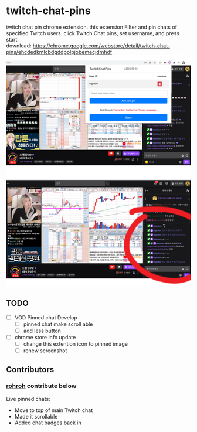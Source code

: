 # twitch-chat-pins
twitch chat pin chrome extension. this extension Filter and pin chats of specified Twitch users. click Twitch Chat pins, set username, and press start.  
download: https://chrome.google.com/webstore/detail/twitch-chat-pins/ehcdedkmlcbdgddpplpjobemecjdmhdf
![screenshot2](./images/screenshot2.png)
![screenshot1](./images/screenshot1.png)
## TODO
- [ ] VOD Pinned chat Develop
  - [ ] pinned chat make scroll able  
  - [ ] add less button
- [ ] chrome store info update
  - [ ] change this extention icon to pinned image
  - [ ] renew screenshot   

## Contributors 

### [rohroh](https://github.com/rohroh) contribute below
Live pinned chats:
- Move to top of main Twitch chat
- Made it scrollable
- Added chat badges back in
